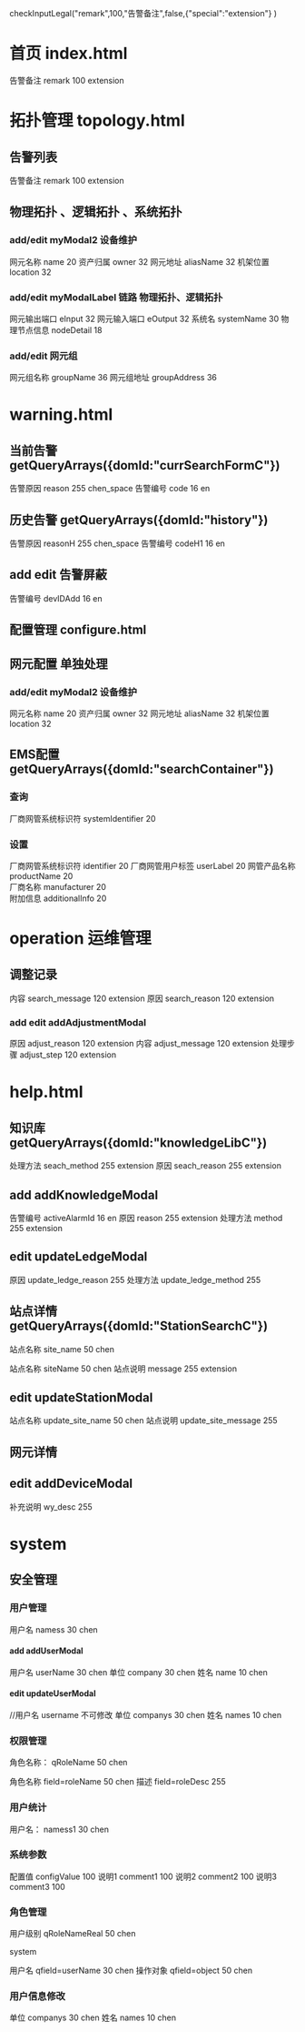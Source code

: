 checkInputLegal("remark",100,"告警备注",false,{"special":"extension"} )

# 首页 index.html 
告警备注 remark 100 extension

# 拓扑管理 topology.html 
## 告警列表
告警备注 remark 100 extension
## 物理拓扑 、逻辑拓扑 、系统拓扑
### add/edit myModal2 设备维护

网元名称 name 20
资产归属 owner 32
网元地址 aliasName 32
机架位置 location 32


### add/edit myModalLabel 链路  物理拓扑、逻辑拓扑
网元输出端口	eInput 32
网元输入端口	eOutput 32
系统名	systemName 30
物理节点信息 nodeDetail 18


### add/edit 网元组
网元组名称 groupName 36
网元组地址 groupAddress 36

# warning.html 


## 当前告警  getQueryArrays({domId:"currSearchFormC"})
告警原因 reason 255 chen_space
告警编号 code 16 en




## 历史告警 getQueryArrays({domId:"history"})
告警原因 reasonH 255 chen_space
告警编号 codeH1 16 en



## add edit 告警屏蔽
告警编号 devIDAdd 16 en 


## 配置管理 configure.html 

## 网元配置 单独处理

### add/edit myModal2 设备维护


网元名称 name 20
资产归属 owner 32
网元地址 aliasName 32
机架位置 location 32




## EMS配置 getQueryArrays({domId:"searchContainer"})
### 查询
厂商网管系统标识符 systemIdentifier 20

### 设置
厂商网管系统标识符	identifier 20
厂商网管用户标签	userLabel 20
网管产品名称 productName 20	 
厂商名称 manufacturer 20	 
附加信息 additionalInfo	20




# operation 运维管理

## 调整记录
内容 search_message 120 extension
原因 search_reason 120 extension

### add edit  addAdjustmentModal
原因 adjust_reason 120 extension
内容 adjust_message 120 extension
处理步骤 adjust_step 120 extension




# help.html 

## 知识库 getQueryArrays({domId:"knowledgeLibC"})

处理方法 seach_method 255 extension
原因 seach_reason 255 extension

## add   addKnowledgeModal
告警编号 activeAlarmId 16 en 
原因 reason 255 extension
处理方法 method 255 extension
 
## edit updateLedgeModal
原因 update_ledge_reason 255
处理方法 update_ledge_method 255


## 站点详情 getQueryArrays({domId:"StationSearchC"})
站点名称 site_name 50 chen

站点名称 siteName 50 chen
站点说明 message 255 extension

## edit updateStationModal
站点名称 update_site_name 50 chen
站点说明 update_site_message 255


## 网元详情

## edit  addDeviceModal
补充说明 wy_desc 255


# system 
## 安全管理


### 用户管理
用户名 namess 30 chen



#### add  addUserModal

用户名 userName 30 chen
单位 company 30 chen
姓名 name 10 chen

#### edit  updateUserModal

//用户名 username  不可修改
单位 companys 30 chen
姓名 names 10 chen




### 权限管理
角色名称：  qRoleName 50 chen

角色名称  field=roleName 50 chen
描述  field=roleDesc 255
### 用户统计

用户名： namess1 30 chen


### 系统参数

配置值 configValue 100
说明1 comment1 100
说明2 comment2 100
说明3 comment3 100


### 角色管理

用户级别  qRoleNameReal 50 chen 




system 

用户名 qfield=userName  30 chen 
操作对象 qfield=object 50 chen




### 用户信息修改

单位 companys 30 chen
姓名 names 10 chen  
